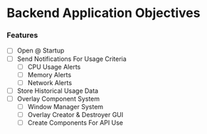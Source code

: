 # Backend Application Objectives

### Features

- [ ] Open @ Startup
- [ ] Send Notifications For Usage Criteria
    - [ ] CPU Usage Alerts
    - [ ] Memory Alerts
    - [ ] Network Alerts
- [ ] Store Historical Usage Data
- [ ] Overlay Component System
    - [ ] Window Manager System
    - [ ] Overlay Creator & Destroyer GUI
    - [ ] Create Components For API Use
